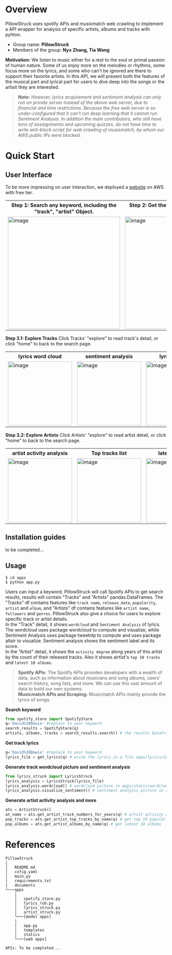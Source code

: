 
# Overview

PillowStruck uses spotify APIs and musixmatch web crawling to implement a API wrapper for analysis of specific artists, albums and tracks with pyhton.
- Group name: **PillowStruck**
- Members of the group: **Nyx Zhang, Tia Wang**  

**Motivation:** We listen to music either for a rest to the soul or primal passion of human nature. Some of us enjoy more on the melodies or rhythms, some focus more on the lyrics, and some who can't be ignored are there to support their favorite artists. In this API, we will present both the features of the musical part and lyrical part for users to dive deep into the songs or the artisit they are interested.

> **Note:** *However, lyrics acquirement and sentiment analysis can only run on private server instead of the above web server, due to financial and time restrictions. Because the free web server is so under-configured that it can't run deep learning that it cannot run Sentiment Analysis. In addition the main contributors, who still have tons of assaignments and upcoming quizzes, do not have time to write anti-block script for web crawling of musixmatch, by whom our AWS public IPs were blocked.*

# Quick Start

## User Interface

To be more impressing on user interaction, we deployed a [website](http://13.56.81.102:8080/) on AWS with free tier.

<table>
<tr><th>Step 1: Search any keyword, including the "track", "artist" Object. </th> <th>Step 2: Get the results contain tracks and artists list.</th>

</tr>
<tr>
<td><img width="350" alt="image" src="https://user-images.githubusercontent.com/43694291/216788363-defccfbb-1a9f-4d71-a86d-7ec73a55e600.png">   </td>
<td><img width="350" alt="image" src="https://user-images.githubusercontent.com/43694291/216788454-f9506c73-f65f-4935-8490-7be47ae9f9eb.png">  </td>
</tr>
</table>

**Step 3.1: Explore Tracks** Click Tracks' "explore" to read track's detail, or click "home" to back to the search page. 

<table>
<tr><th>lyrics word cloud </th><th>sentiment analysis</th><th>lyrics txt detail</th></tr>
   <tr>
      <td rowspan="11">  
         <img width="200" alt="image" src="https://user-images.githubusercontent.com/43694291/216788712-2865711e-697b-4e98-97e0-0f394f083157.png">     
      </td>
      <td rowspan="11">  
         <img width="200" alt="image" src="https://user-images.githubusercontent.com/43694291/216788726-4a1272fb-e26c-4fa2-bb47-ae76515223a1.png">      
      </td>
      <td>
         <img width="200" alt="image" src="https://user-images.githubusercontent.com/43694291/216788565-70abbff6-892c-4e9f-9d28-5297cf1d9158.png"> 
      </td>
   </tr>
 </table>

**Step 3.2: Explore Artists** Click Artists' "explore" to read artist detail, or click "home" to back to the search page. 
<table>
<tr><th>artist activity analysis </th><th>Top tracks list</th><th>latest album list</th></tr>
   <tr>
      <td rowspan="11">  
         <img width="200" alt="image" src="https://user-images.githubusercontent.com/43694291/216788666-0fed05a5-3165-459a-bd9a-2a0a341ad461.png">  
      </td>
      <td rowspan="11">  
         <img width="200" alt="image" src="https://user-images.githubusercontent.com/43694291/216788686-3ce4a52f-19f7-445c-930c-61b05a0a7bc5.png">    
      </td>
      <td>
         <img width="200" alt="image" src="https://user-images.githubusercontent.com/43694291/216788705-4946936d-0a6d-47ac-8af0-9ae10fa5d428.png">
      </td>
   </tr>
 </table>

## Installation guides
to be completed...
 
## Usage

```
$ cd apps
$ python app.py
```

Users can input a keyword, PillowStruck will call Spotify APIs to get search results, results will contain "Tracks" and "Artists" pandas.DataFrames. The "Tracks" df contains features like `track name`, `release_date`, `popularity`, `artist` and `album`, and "Artists" df contains features like `artist name`, `followers` and `genres`. PillowStruck also give a choice for users to explore specific track or artist details.   
In the "Track" detail, it shows `wordcloud` and `Sentiment Analysis` of lyrics. The wordcloud uses package wordcloud to compute and visualize, while Sentiment Analysis uses package tweetnlp to compute and uses package altair to visualize. Sentiment analysis shows the sentiment label and its score.   
In the "Artist" detail, it shows the `activity degree` along years of this artist by the count of their released tracks. Also it shows airtist's `top 10 tracks` and `latest 10 albums`.  

> **Spotify APIs:** The Spotify APIs provides developers with a wealth of data, such as information about musicians and song albums, users' search history, song lists, and more. We can use this vast amount of data to build our own systems.    
> **Musicmatch APIs and Scraping:** Musicmatch APIs mainly provide the lyrics of songs.

**Search keyword**  
```python
from spotify_stare import SpotifyStare
q='David%20Bowie' #replace to your keyword
search_results = SpotifyStare(q)
artists, albums, tracks = search_results.search() # the results DataFrame of artists, albums, tracks individually.
```

**Get track lyrics**   
```python
q='David%20Bowie' #replace to your keyword
lyrics_file = get_lyrics(q) # write the lyrics in a file apps/lyrics/{Artist}_{Track}.txt
```   

**Generate track wordcloud picture and sentiment analysis**   
```python
from lyrics_struck import LyricsStruck
lyrics_analysis = LyricsStruck(lyrics_file)
lyrics_analysis.wordcloud() # wordcloud picture in apps/static/wordcloud_{Artist}_{Track}.png
lyrics_analysis.visualize_sentiment() # sentiment analysis picture in apps/static/lyrics_{Artist}_{Track}.png
```

**Generate artist activity analysis and more**  
```python
ats = ArtistStruck()
at_name = ats.get_artist_track_numbers_for_years(q) # artist activity analysis  picture in apps/static/{artist}.png
pop_tracks = ats.get_artist_top_tracks_by_name(q) # get top 10 popular tracks
pop_albums = ats.get_artist_albums_by_name(q) # get latest 10 albums
```


# References
```
PillowStruck
|
│   README.md
│   cofig.yaml
│   main.py
|   requirements.txt
|   documents
└───apps
    │
    │   spotify_stare.py
    │   lyrics_rub.py
    │   lyrics_struck.py
    │   artist_struck.py
    └───[model apps]
    |
    |   app.py
    |   templates
    |   statics
    └───[web apps]
```
```
APIs: To be completed...
```
